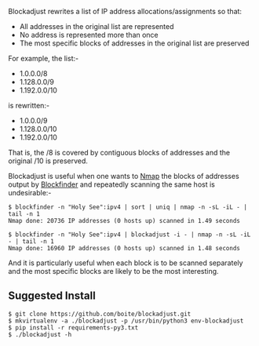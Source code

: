 Blockadjust rewrites a list of IP address allocations/assignments so that:

- All addresses in the original list are represented
- No address is represented more than once
- The most specific blocks of addresses in the original list are preserved

For example, the list:-

- 1.0.0.0/8
- 1.128.0.0/9
- 1.192.0.0/10

is rewritten:-

- 1.0.0.0/9
- 1.128.0.0/10
- 1.192.0.0/10

That is, the /8 is covered by contiguous blocks of addresses and the original
/10 is preserved.

Blockadjust is useful when one wants to [Nmap][] the blocks of addresses output
by [Blockfinder][] and repeatedly scanning the same host is undesirable:-

    $ blockfinder -n "Holy See":ipv4 | sort | uniq | nmap -n -sL -iL - | tail -n 1
    Nmap done: 20736 IP addresses (0 hosts up) scanned in 1.49 seconds

    $ blockfinder -n "Holy See":ipv4 | blockadjust -i - | nmap -n -sL -iL - | tail -n 1
    Nmap done: 16960 IP addresses (0 hosts up) scanned in 1.48 seconds

And it is particularly useful when each block is to be scanned separately and
the most specific blocks are likely to be the most interesting.

## Suggested Install

    $ git clone https://github.com/boite/blockadjust.git
    $ mkvirtualenv -a ./blockadjust -p /usr/bin/python3 env-blockadjust
    $ pip install -r requirements-py3.txt
    $ ./blockadjust -h


  [Blockfinder]: https://github.com/ioerror/blockfinder
  [Nmap]: https://nmap.org/
